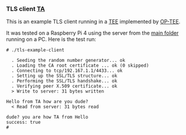 ### TLS client [TA](## "Trusted Application")
This is an example TLS client running in a [TEE](## "Trusted Execution Environment") implemented by [OP-TEE](## "Open Portable TEE").

It was tested on a Raspberry Pi 4 using the server from the [main folder](https://github.com/peter-nebe/tls-example) running on a PC. Here is the test run:
```
# ./tls-example-client

  . Seeding the random number generator... ok
  . Loading the CA root certificate ... ok (0 skipped)
  . Connecting to tcp/192.167.1.1/4433... ok
  . Setting up the SSL/TLS structure... ok
  . Performing the SSL/TLS handshake... ok
  . Verifying peer X.509 certificate... ok
  > Write to server: 31 bytes written

Hello from TA how are you dude?
  < Read from server: 31 bytes read

dude? you are how TA from Hello
success: true
# 
```
